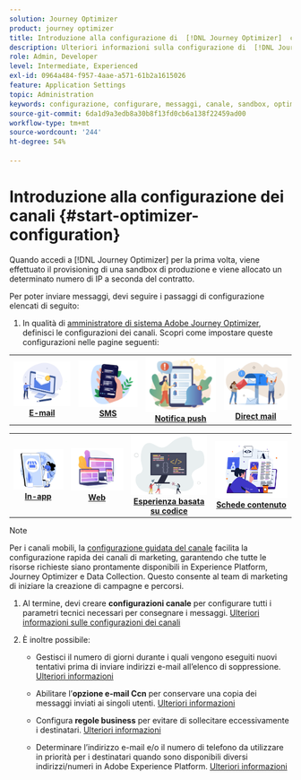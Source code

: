 ```yaml
---
solution: Journey Optimizer
product: journey optimizer
title: Introduzione alla configurazione di  [!DNL Journey Optimizer]  canali
description: Ulteriori informazioni sulla configurazione di  [!DNL Journey Optimizer]  canali
role: Admin, Developer
level: Intermediate, Experienced
exl-id: 0964a484-f957-4aae-a571-61b2a1615026
feature: Application Settings
topic: Administration
keywords: configurazione, configurare, messaggi, canale, sandbox, optimizer
source-git-commit: 6da1d9a3edb8a30b8f13fd0cb6a138f22459ad00
workflow-type: tm+mt
source-wordcount: '244'
ht-degree: 54%

---
```



# Introduzione alla configurazione dei canali {#start-optimizer-configuration}

Quando accedi a [!DNL Journey Optimizer] per la prima volta, viene effettuato il provisioning di una sandbox di produzione e viene allocato un determinato numero di IP a seconda del contratto.


Per poter inviare messaggi, devi seguire i passaggi di configurazione elencati di seguito:

1. In qualità di [amministratore di sistema Adobe Journey Optimizer](../start/path/administrator.md), definisci le configurazioni dei canali. Scopri come impostare queste configurazioni nelle pagine seguenti:

<table style="table-layout:fixed"><tr style="border: 0;">
<td><a href="../email/get-started-email-config.md"><img alt="e-mail" src="../channels/assets/do-not-localize/email.png"></a>
<div align="center"><a href="../email/get-started-email-config.md"><strong>E-mail</strong></a></div></td>
<td><a href="../sms/sms-configuration.md"><img alt="SMS" src="../channels/assets/do-not-localize/sms.png"></a>
<div align="center"><a href="../sms/sms-configuration.md"><strong>SMS</strong></a></div></td>
<td><a href="../push/push-configuration.md"><img alt="push" src="../channels/assets/do-not-localize/push.png"></a>
<div align="center"><a href="../push/push-configuration.md"><strong>Notifica push</strong></a></div></td>
<td><a href="../direct-mail/direct-mail-configuration.md"><img alt="direct mail" src="../channels/assets/do-not-localize/direct-mail.jpg"></a>
<div align="center"><a href="../direct-mail/direct-mail-configuration.md"><strong>Direct mail</strong></a></div></td>
</tr></table>

<table style="table-layout:fixed"><tr style="border: 0;">
<td><a href="../in-app/inapp-configuration.md"><img alt="in-app" src="../channels/assets/do-not-localize/inapp.jpg"></a>
<div align="center"><a href="../in-app/inapp-configuration.md"><strong>In-app</strong></a></div></td>
<td><a href="../web/web-configuration.md"><img alt="web" src="../channels/assets/do-not-localize/web.jpg"></a>
<div align="center"><a href="../web/web-configuration.md"><strong>Web</strong></a></div></td>
<td><a href="../code-based/code-based-configuration.md"><img alt="esperienza basata su codice" src="../channels/assets/do-not-localize/code.png"></a>
<div align="center"><a href="../code-based/code-based-configuration.md"><strong>Esperienza basata su codice</strong></a></div></td>
<td><a href="../content-card/content-card-configuration-prereq.md"><img alt="schede contenuto" src="../channels/assets/do-not-localize/cards.png"></a>
<div align="center"><a href="../content-card/content-card-configuration-prereq.md"><strong>Schede contenuto</strong></a></div></td>
</tr></table>

>[!NOTE]
>
>Per i canali mobili, la [configurazione guidata del canale](set-mobile-config.md) facilita la configurazione rapida dei canali di marketing, garantendo che tutte le risorse richieste siano prontamente disponibili in Experience Platform, Journey Optimizer e Data Collection. Questo consente al team di marketing di iniziare la creazione di campagne e percorsi.

1. Al termine, devi creare **configurazioni canale** per configurare tutti i parametri tecnici necessari per consegnare i messaggi. [Ulteriori informazioni sulle configurazioni dei canali](channel-surfaces.md)

1. È inoltre possibile:

   * Gestisci il numero di giorni durante i quali vengono eseguiti nuovi tentativi prima di inviare indirizzi e-mail all’elenco di soppressione. [Ulteriori informazioni](manage-suppression-list.md)

   * Abilitare l’**opzione e-mail Ccn** per conservare una copia dei messaggi inviati ai singoli utenti. [Ulteriori informazioni](archiving-support.md#enable-bcc)

   * Configura **regole business** per evitare di sollecitare eccessivamente i destinatari. [Ulteriori informazioni](../conflict-prioritization/rule-sets.md)

   * Determinare l’indirizzo e-mail e/o il numero di telefono da utilizzare in priorità per i destinatari quando sono disponibili diversi indirizzi/numeri in Adobe Experience Platform. [Ulteriori informazioni](primary-email-addresses.md)
